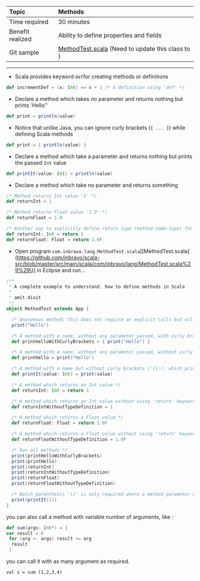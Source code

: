 | Topic | Methods |
| :--- | :--- |
| Time required | 30 minutes |
| Benefit realized | Ability to define properties and fields |
| Git sample | [MethodTest.scala](https://github.com/inbravo/scala-src/blob/master/src/main/scala/com/inbravo/lang/MethodTest.scala) \(Need to update this class to \) |

---

* Scala provides keyword `def`for creating methods or definitions

```scala
def incrementDef = (x: Int) => x + 1 /* A definition using 'def' */
```

* Declare a method which takes no parameter and returns nothing but prints 'Hello''

```scala
def print = println(value)
```

* Notice that unlike Java, you can ignore curly brackets \(`{ ... }`\) while defining Scala methods

```scala
def print = { println(value) }
```

* Declare a method which take a parameter and returns nothing but prints the passed `Int` value

```scala
def printIt(value: Int) = println(value)
```

* Declare a method which take no parameter and returns something

```scala
/* Method returns Int value '1' */
def returnInt = 1

/* Method returns Float value '1.0' */
def returnFloat = 1.0

/* Another way to explicitly define return type (method-name:type) for methods */
def returnInt: Int = return 1
def returnFloat: Float = return 1.0F
```

* Open program `com.inbravo.lang.MethodTest.scala`\[[MethodTest.scala](https://github.com/inbravo/scala-src/blob/master/src/main/scala/com/inbravo/lang/MethodTest.scala%29%29\)\] in Eclipse and run...

```scala
/**
 * A complete example to understand; how to define methods in Scala
 *
 * amit.dixit
 */
object MethodTest extends App {

  /* Anonymous method; this does not require an explicit calls but will be automatically called */
  print("Hello")

  /* A method with a name, without any parameter passed, with curly brackets ('{}'); which prints something */
  def printHelloWithCurlyBrackets = { print("Hello") }

  /* A method with a name, without any parameter passed, without curly brackets ('{}'); which prints something */
  def printHello = print("Hello")

  /* A method with a name but without curly brackets ('{}'); which prints something */
  def printIt(value: Int) = print(value)

  /* A method which returns an Int value */
  def returnInt: Int = return 1

  /* A method which returns an Int value without using 'return' keyword */
  def returnIntWithoutTypeDefinition = 1

  /* A method which returns a Float value */
  def returnFloat: Float = return 1.0F

  /* A method which returns a Float value without using 'return' keyword */
  def returnFloatWithoutTypeDefinition = 1.0F

  /* Run all methods */
  print(printHelloWithCurlyBrackets)
  print(printHello)
  print(returnInt)
  print(returnIntWithoutTypeDefinition)
  print(returnFloat)
  print(returnFloatWithoutTypeDefinition)

  /* Watch parenthesis '()' is only required where a method parameter need to be passed */
  print(printIt(1))
}
```

you can also call a method with variable number of arguments, like :

```scala
def sum(args: Int*) = {  
var result = 0  
 for (arg <- args) result += arg  
  result  
 }
```

you can call it with as many argument as required.

`val s = sum (1,2,3,4)`

